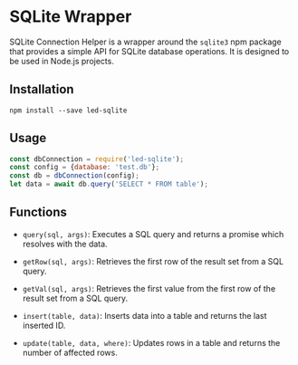 # SQLite Wrapper

SQLite Connection Helper is a wrapper around the `sqlite3` npm package that provides a simple API for SQLite database
operations. It is designed to be used in Node.js projects.

## Installation

```shell
npm install --save led-sqlite
```

## Usage

```javascript
const dbConnection = require('led-sqlite');
const config = {database: 'test.db'};
const db = dbConnection(config);
let data = await db.query('SELECT * FROM table');
```

## Functions

- `query(sql, args)`: Executes a SQL query and returns a promise which resolves with the data.

- `getRow(sql, args)`: Retrieves the first row of the result set from a SQL query.

- `getVal(sql, args)`: Retrieves the first value from the first row of the result set from a SQL query.

- `insert(table, data)`: Inserts data into a table and returns the last inserted ID.

- `update(table, data, where)`: Updates rows in a table and returns the number of affected rows.
